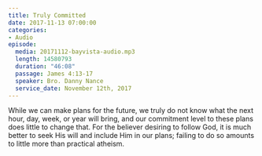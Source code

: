 ```yaml
---
title: Truly Committed
date: 2017-11-13 07:00:00
categories:
- Audio
episode:
  media: 20171112-bayvista-audio.mp3
  length: 14580793
  duration: "46:08"
  passage: James 4:13-17
  speaker: Bro. Danny Nance
  service_date: November 12th, 2017
---
```

While we can make plans for the future, we truly do not know what the next hour, day, week, or year will bring, and our commitment level to these plans does little to change that. For the believer desiring to follow God, it is much better to seek His will and include Him in our plans; failing to do so amounts to little more than practical atheism.